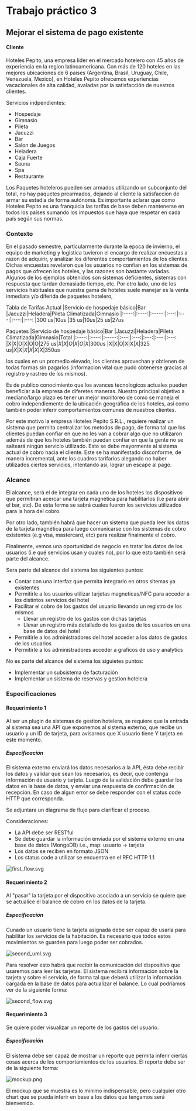 # Trabajo práctico 3

## Mejorar el sistema de pago existente

#### Cliente

Hoteles Pepito, una empresa lider en el mercado hotelero con 45 años de experiencia en la region latinoamericana.
Con más de 120 hoteles en las mejores ubicaciones de 6 países (Argentina, Brasil, Uruguay, Chile, Venezuela, Mexico), en Hoteles Pepito ofrecemos experiencias vacacionales de alta calidad, avaladas por la satisfacción de nuestros clientes.

Servicios indpendientes:
* Hospedaje
* Gimnasio
* Pileta
* Jacuzzi
* Bar
* Salon de Juegos
* Heladera
* Caja Fuerte
* Sauna
* Spa
* Restaurante
 
Los Paquetes hoteleros pueden ser armados utilizando un subconjunto del total, no hay paquetes prearmados, dejando al cliente la satisfaccion de armar su estadía de forma autónoma. Es importante aclarar que como Hoteles Pepito es una franquicia las tarifas de base deben mantenerse en todos los países sumando los impuestos que haya que respetar en cada país según sus normas.

### Contexto

En el pasado semestre, particularmente durante la epoca de invierno, el equipo de marketing y logistica tuvieron el encargo de realizar encuestas a razon de adquirir, y analizar los diferentes comportamientos de los clientes. Dichas encuestas revelaron que los usuarios no confían en los sistemas de pagos que ofrecen los hoteles, y las razones son bastante variadas. Algunos de los ejemplos obtenidos son sistemas deficientes, sistemas con respuesta que tardan demasiado tiempo, etc. Por otro lado, uno de los servicios habituales que nuestra gama de hoteles suele manejar es la venta inmediata y/o diferida de paquetes hotelero,

Tabla de Tarifas Actual
|Servicio de hospedaje básico|Bar   |Jacuzzi|Heladera|Pileta Climatizada|Gimnasio
|:----:|:----:|:-----:|:---:|:---:|:---:|:---:
|300 u$s|10 u$s |35 u$s  |10 u$s|25 u$s|27 u$s

Paquetes
|Servicio de hospedaje básico|Bar   |Jacuzzi|Heladera|Pileta Climatizada|Gimnasio|Total
|:----:|:----:|:-----:|:---:|:---:|:---:|:---:|:---:
|X|X|O|X|O|O|275 u$s
|X|X|O|X|O|X|300 u$s
|X|X|O|X|X|X|325 u$s
|X|X|X|X|X|X|350 u$s

los cuales en un promedio elevado, los clientes aprovechan y obtienen de todas formas sin pagarlos (informacion vital que pudo obtenerse gracias al registro y rastreo de los mismos).

Es de publico conocimiento que los avances tecnologicos actuales pueden beneficiar a la empresa de diferetes maneras. Nuestro principal objetivo a mediano/largo plazo es tener un mejor monitoreo de como se maneja el cobro independiemente de la ubicación geográfica de los hoteles, así como también poder inferir comportamientos comunes de nuestros clientes.

Por este motivo la empresa Hoteles Pepito S.R.L., requiere realizar un sistema que permita centralizar los metodos de pago, de forma tal que los clientes puedan confiar en que no les van a cobrar algo que no utilizaron además de que los hoteles también puedan confiar en que la gente no se salteará ningún servicio utilizado. Esto se debe mayormente al sistema actual de cobro hacia el cliente. Este se ha manifestado disconforme, de manera incremental, ante los cuadros tarifarios alegando no haber utilizados ciertos servicios, intentando asi, lograr un escape al pago.

### Alcance

El alcance, será el de integrar en cada uno de los hoteles los dispositivos que permitiran acercar una tarjeta magnética para habilitarlos (i.e para abrir el bar, etc). De esta forma se sabrá cuales fueron los servicios utilizados para la hora del cobro.

Por otro lado, también habrá que hacer un sistema que pueda leer los datos de la tarjeta magnética para luego comunicarse con los sistemas de cobro existentes (e.g visa, mastercard, etc) para realizar finalmente el cobro.

Finalmente, vemos una oportunidad de negocio en tratar los datos de los usuarios (i.e qué servicios usan y cuales no), por lo que esto también será parte del alcance.


Sera parte del alcance del sistema los siguientes puntos:

* Contar con una interfaz que permita integrarlo en otros sitemas ya existentes
* Permitirle a los usuarios utilizar tarjetas magneticas/NFC para acceder a los distintos servicios del hotel
* Facilitar el cobro de los gastos del usuario llevando un registro de los mismos
  * Llevar un registro de los gastos con dichas tarjetas
  * Llevar un registro más detallado de los gastos de los usuarios en una base de datos del hotel
* Permitirle a los administradores del hotel acceder a los datos de gastos de los usuarios
* Permitirle a los administradores acceder a graficos de uso y analytics

No es parte del alcance del sistema los siguietes puntos:

* Implementar un subsistema de facturación
* Implementar un sistema de reservas y gestion hotelera

### Especificaciones

#### Requerimiento 1

Al ser un plugin de sistemas de gestion hotelera, se requiere que la entrada al sistema sea una API que exponemos al sistema externo, que recibe un usuario y un ID de tarjeta, para avisarnos que X usuario tiene Y tarjeta en este momento.

##### Especificación

El sistema externo enviará los datos necesarios a la API, ésta debe recibir los datos y validar que sean los necesarios, es decir, que contenga información de usuario y tarjeta.
Luego de la validación debe guardar los datos en la base de datos, y enviar una respuesta de confirmación de recepción.
En caso de algun error se debe responder con el status code HTTP que corresponda.

Se adjuntara un diagrama de flujo para clarificar el proceso.

Consideraciones:
* La API debe ser RESTful
* Se debe guardar la información enviada por el sistema externo en una base de datos (MongoDB) i.e., map: usuario -> tarjeta
* Los datos se reciben en formato JSON
* Los status code a utilizar se encuentra en el RFC HTTP 1.1

![first_flow.svg](first_flow.svg)

#### Requerimiento 2

Al "pasar" la tarjeta por el dispositivo asociado a un servicio se quiere que se actualice el balance de cobro en los datos de la tarjeta.

##### Especificación

Cunado un usuario tiene la tarjeta asignada debe ser capaz de usarla para habilitar los servicios de la habitación. Es necesario que todos estos movimientos se guarden para luego poder ser cobrados.

![second_uml.svg](second_uml.svg)

Para resolver esto habrá que recibir la comunicación del dispositivo que usaremos para leer las tarjetas.
El sistema recibirá información sobre la tarjeta y sobre el servicio, de forma tal que deberá utilizar la información cargada en la base de datos para actualizar el balance. Lo cual podríamos ver de la siguiente forma:

![second_flow.svg](second_flow.svg)

#### Requerimiento 3

Se quiere poder visualizar un reporte de los gastos del usuario.

##### Especificación

El sistema debe ser capaz de mostrar un reporte que permita inferir ciertas cosas acerca de los comportamientos de los usuarios. El reporte debe ser de la siguiente forma:

![mockup.png](mockup.png)

El mockup que se muestra es lo mínimo indispensable, pero cualquier otro chart que se pueda inferir en base a los datos que tengamos será bienvenido.